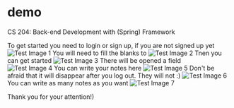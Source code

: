 # demo
CS 204: Back-end Development with (Spring) Framework

To get started you need to login or sign up, if you are not signed up yet
![Test Image 1](https://github.com/yountuan/demoo/blob/main/%D0%A1%D0%BD%D0%B8%D0%BC%D0%BE%D0%BA%20%D1%8D%D0%BA%D1%80%D0%B0%D0%BD%D0%B0%20(73).png)
You will need to fill the blanks to
![Test Image 2](https://github.com/yountuan/demoo/blob/main/%D0%A1%D0%BD%D0%B8%D0%BC%D0%BE%D0%BA%20%D1%8D%D0%BA%D1%80%D0%B0%D0%BD%D0%B0%20(74).png)
Tnen you can get started
![Test Image 3](https://github.com/yountuan/demoo/blob/main/%D0%A1%D0%BD%D0%B8%D0%BC%D0%BE%D0%BA%20%D1%8D%D0%BA%D1%80%D0%B0%D0%BD%D0%B0%20(75).png)
There will be opened a field  
![Test Image 4](https://github.com/yountuan/demoo/blob/main/%D0%A1%D0%BD%D0%B8%D0%BC%D0%BE%D0%BA%20%D1%8D%D0%BA%D1%80%D0%B0%D0%BD%D0%B0%20(76).png)
You can write your notes here
![Test Image 5](https://github.com/yountuan/demoo/blob/main/%D0%A1%D0%BD%D0%B8%D0%BC%D0%BE%D0%BA%20%D1%8D%D0%BA%D1%80%D0%B0%D0%BD%D0%B0%20(77).png)
Don't be afraid that it will disappear after you log out. They will not :)
![Test Image 6](https://github.com/yountuan/demoo/blob/main/%D0%A1%D0%BD%D0%B8%D0%BC%D0%BE%D0%BA%20%D1%8D%D0%BA%D1%80%D0%B0%D0%BD%D0%B0%20(78).png)
You can write as many notes as you want
![Test Image 7](https://github.com/yountuan/demoo/blob/main/%D0%A1%D0%BD%D0%B8%D0%BC%D0%BE%D0%BA%20%D1%8D%D0%BA%D1%80%D0%B0%D0%BD%D0%B0%20(79).png)

Thank you for your attention!)
